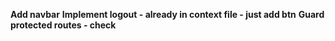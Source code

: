 **Add navbar**
**Implement logout - already in context file - just add btn**
**Guard protected routes - check**